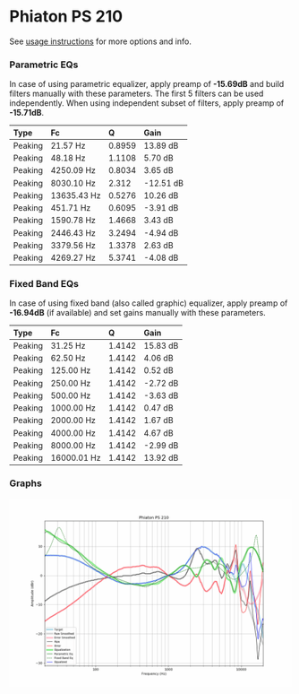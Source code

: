 # Phiaton PS 210
See [usage instructions](https://github.com/jaakkopasanen/AutoEq#usage) for more options and info.

### Parametric EQs
In case of using parametric equalizer, apply preamp of **-15.69dB** and build filters manually
with these parameters. The first 5 filters can be used independently.
When using independent subset of filters, apply preamp of **-15.71dB**.

| Type    | Fc          |      Q | Gain      |
|:--------|:------------|:-------|:----------|
| Peaking | 21.57 Hz    | 0.8959 | 13.89 dB  |
| Peaking | 48.18 Hz    | 1.1108 | 5.70 dB   |
| Peaking | 4250.09 Hz  | 0.8034 | 3.65 dB   |
| Peaking | 8030.10 Hz  | 2.312  | -12.51 dB |
| Peaking | 13635.43 Hz | 0.5276 | 10.26 dB  |
| Peaking | 451.71 Hz   | 0.6095 | -3.91 dB  |
| Peaking | 1590.78 Hz  | 1.4668 | 3.43 dB   |
| Peaking | 2446.43 Hz  | 3.2494 | -4.94 dB  |
| Peaking | 3379.56 Hz  | 1.3378 | 2.63 dB   |
| Peaking | 4269.27 Hz  | 5.3741 | -4.08 dB  |

### Fixed Band EQs
In case of using fixed band (also called graphic) equalizer, apply preamp of **-16.94dB**
(if available) and set gains manually with these parameters.

| Type    | Fc          |      Q | Gain     |
|:--------|:------------|:-------|:---------|
| Peaking | 31.25 Hz    | 1.4142 | 15.83 dB |
| Peaking | 62.50 Hz    | 1.4142 | 4.06 dB  |
| Peaking | 125.00 Hz   | 1.4142 | 0.52 dB  |
| Peaking | 250.00 Hz   | 1.4142 | -2.72 dB |
| Peaking | 500.00 Hz   | 1.4142 | -3.63 dB |
| Peaking | 1000.00 Hz  | 1.4142 | 0.47 dB  |
| Peaking | 2000.00 Hz  | 1.4142 | 1.67 dB  |
| Peaking | 4000.00 Hz  | 1.4142 | 4.67 dB  |
| Peaking | 8000.00 Hz  | 1.4142 | -2.99 dB |
| Peaking | 16000.01 Hz | 1.4142 | 13.92 dB |

### Graphs
![](./Phiaton%20PS%20210.png)